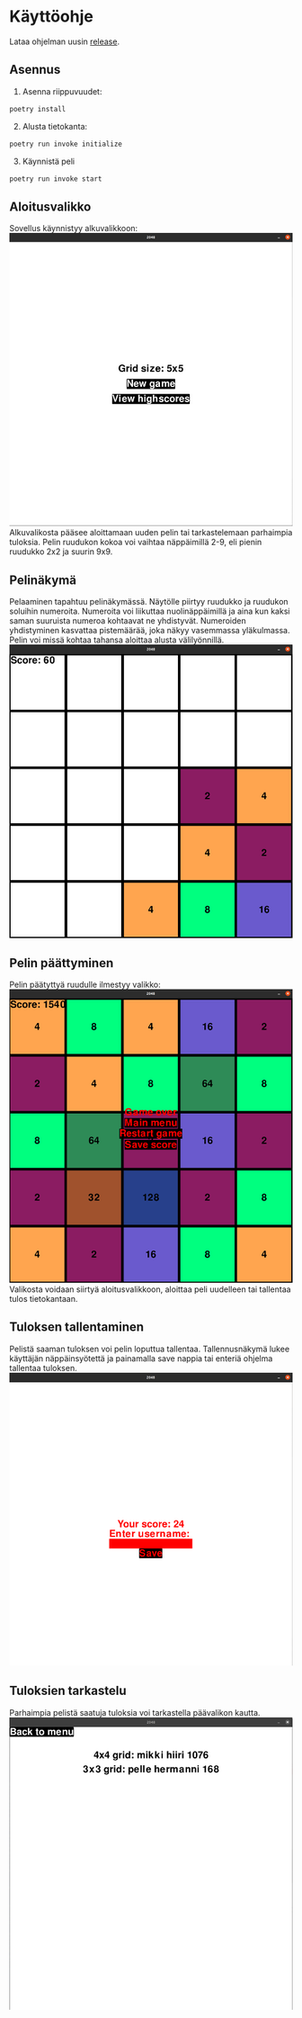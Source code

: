 # Käyttöohje
Lataa ohjelman uusin [release](https://github.com/pavezzo/ot-harjoitustyo/releases/tag/Loppupalautus).
## Asennus
1. Asenna riippuvuudet:
```bash
poetry install
```
2. Alusta tietokanta:
```bash
poetry run invoke initialize
```
3. Käynnistä peli
```bash
poetry run invoke start
```

## Aloitusvalikko
Sovellus käynnistyy alkuvalikkoon:\
![](./kuvat/aloitusnäyttö.png)\
Alkuvalikosta pääsee aloittamaan uuden pelin tai tarkastelemaan parhaimpia tuloksia. Pelin ruudukon kokoa voi vaihtaa näppäimillä 2-9, eli pienin ruudukko 2x2 ja suurin 9x9.
## Pelinäkymä
Pelaaminen tapahtuu pelinäkymässä. Näytölle piirtyy ruudukko ja ruudukon soluihin numeroita. Numeroita voi liikuttaa nuolinäppäimillä ja aina kun kaksi saman suuruista numeroa kohtaavat ne yhdistyvät. Numeroiden yhdistyminen kasvattaa pistemäärää, joka näkyy vasemmassa yläkulmassa. Pelin voi missä kohtaa tahansa aloittaa alusta välilyönnillä.\
![](./kuvat/pelin%C3%A4kym%C3%A4.png)

## Pelin päättyminen
Pelin päätyttyä ruudulle ilmestyy valikko:\
![](./kuvat/peliohi.png)\
Valikosta voidaan siirtyä aloitusvalikkoon, aloittaa peli uudelleen tai tallentaa tulos tietokantaan.

## Tuloksen tallentaminen
Pelistä saaman tuloksen voi pelin loputtua tallentaa. Tallennusnäkymä lukee käyttäjän näppäinsyötettä ja painamalla save nappia tai enteriä ohjelma tallentaa tuloksen.\
![](./kuvat/tallennusn%C3%A4kym%C3%A4.png)

## Tuloksien tarkastelu
Parhaimpia pelistä saatuja tuloksia voi tarkastella päävalikon kautta.\
![](./kuvat/huipputulokset.png)